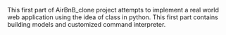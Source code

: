 This first part of AirBnB_clone project attempts to implement a real world web application using the idea of class in python. This first part contains building models and customized command interpreter.
